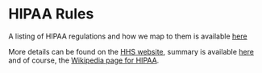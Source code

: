 # HIPAA Rules

A listing of HIPAA regulations and how we map to them is available [here](http://catalyze.io/hipaa)

More details can be found on the [HHS website](http://www.hhs.gov/ocr/privacy), summary is available [here](http://www.hhs.gov/ocr/privacy/hipaa/understanding/summary/) and of course, the [Wikipedia page for HIPAA](http://en.wikipedia.org/wiki/Health_Insurance_Portability_and_Accountability_Act).
